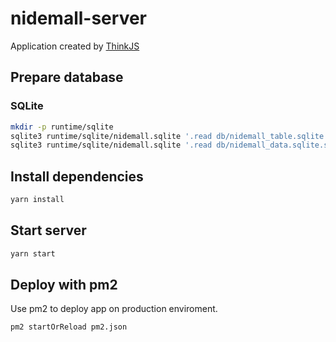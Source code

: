 # nidemall-server

Application created by [ThinkJS](http://www.thinkjs.org)

## Prepare database

### SQLite

```bash
mkdir -p runtime/sqlite
sqlite3 runtime/sqlite/nidemall.sqlite '.read db/nidemall_table.sqlite.sql'
sqlite3 runtime/sqlite/nidemall.sqlite '.read db/nidemall_data.sqlite.sql'
```

## Install dependencies

```bash
yarn install
```

## Start server

```bash
yarn start
```

## Deploy with pm2

Use pm2 to deploy app on production enviroment.

```bash
pm2 startOrReload pm2.json
```
